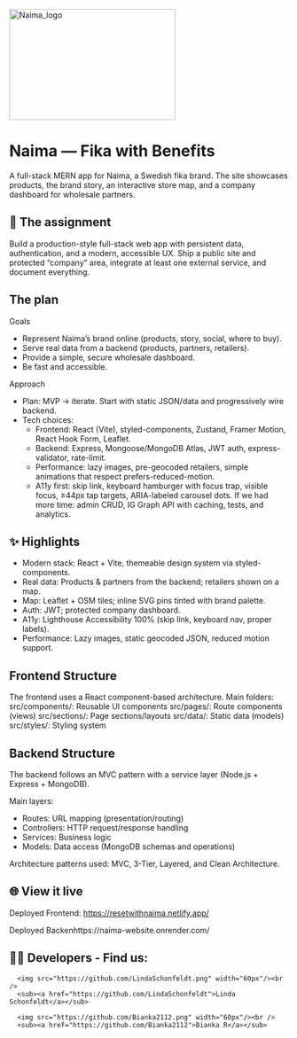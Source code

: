 <img src="https://github.com/user-attachments/assets/0087564e-2352-4c3d-b8ae-f44eab60acaf" alt="Naima_logo" width="300" height="200">

# Naima — Fika with Benefits

A full-stack MERN app for Naima, a Swedish fika brand. The site showcases products, the brand story, an interactive store map, and a company dashboard for wholesale partners.

## 🧩 The assignment

Build a production-style full-stack web app with persistent data, authentication, and a modern, accessible UX. Ship a public site and protected “company” area, integrate at least one external service, and document everything.

## The plan

Goals

- Represent Naima’s brand online (products, story, social, where to buy).
- Serve real data from a backend (products, partners, retailers).
- Provide a simple, secure wholesale dashboard.
- Be fast and accessible.

Approach

- Plan: MVP → iterate. Start with static JSON/data and progressively wire backend.
- Tech choices:
  - Frontend: React (Vite), styled-components, Zustand, Framer Motion, React Hook Form, Leaflet.
  - Backend: Express, Mongoose/MongoDB Atlas, JWT auth, express-validator, rate-limit.
  - Performance: lazy images, pre-geocoded retailers, simple animations that respect prefers-reduced-motion.
  - A11y first: skip link, keyboard hamburger with focus trap, visible focus, ≥44px tap targets, ARIA-labeled carousel dots.
    If we had more time: admin CRUD, IG Graph API with caching, tests, and analytics.

## ✨ Highlights

- Modern stack: React + Vite, themeable design system via styled-components.
- Real data: Products & partners from the backend; retailers shown on a map.
- Map: Leaflet + OSM tiles; inline SVG pins tinted with brand palette.
- Auth: JWT; protected company dashboard.
- A11y: Lighthouse Accessibility 100% (skip link, keyboard nav, proper labels).
- Performance: Lazy images, static geocoded JSON, reduced motion support.

## Frontend Structure

The frontend uses a React component-based architecture.
Main folders:
src/components/: Reusable UI components
src/pages/: Route components (views)
src/sections/: Page sections/layouts
src/data/: Static data (models)
src/styles/: Styling system

## Backend Structure

The backend follows an MVC pattern with a service layer (Node.js + Express + MongoDB).

Main layers:

- Routes: URL mapping (presentation/routing)
- Controllers: HTTP request/response handling
- Services: Business logic
- Models: Data access (MongoDB schemas and operations)

Architecture patterns used: MVC, 3-Tier, Layered, and Clean Architecture.

## 🌐 View it live

Deployed Frontend: https://resetwithnaima.netlify.app/

Deployed Backenhttps://naima-website.onrender.com/

## 👩‍💻 Developers - Find us:

      <img src="https://github.com/LindaSchonfeldt.png" width="60px"/><br />
      <sub><a href="https://github.com/LindaSchonfeldt">Linda Schonfeldt</a></sub>

      <img src="https://github.com/Bianka2112.png" width="60px"/><br />
      <sub><a href="https://github.com/Bianka2112">Bianka R</a></sub>
